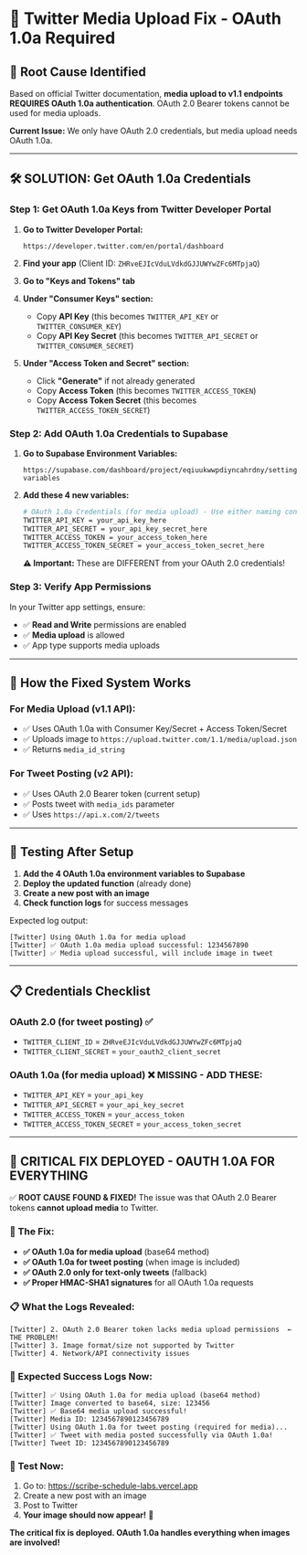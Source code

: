 # 🔧 Twitter Media Upload Fix - OAuth 1.0a Required

## 🚨 **Root Cause Identified**

Based on official Twitter documentation, **media upload to v1.1 endpoints REQUIRES OAuth 1.0a authentication**. OAuth 2.0 Bearer tokens cannot be used for media uploads.

**Current Issue:** We only have OAuth 2.0 credentials, but media upload needs OAuth 1.0a.

---

## 🛠️ **SOLUTION: Get OAuth 1.0a Credentials**

### **Step 1: Get OAuth 1.0a Keys from Twitter Developer Portal**

1. **Go to Twitter Developer Portal:**
   ```
   https://developer.twitter.com/en/portal/dashboard
   ```

2. **Find your app** (Client ID: `ZHRveEJIcVduLVdkdGJJUWYwZFc6MTpjaQ`)

3. **Go to "Keys and Tokens" tab**

4. **Under "Consumer Keys" section:**
   - Copy **API Key** (this becomes `TWITTER_API_KEY` or `TWITTER_CONSUMER_KEY`)
   - Copy **API Key Secret** (this becomes `TWITTER_API_SECRET` or `TWITTER_CONSUMER_SECRET`)

5. **Under "Access Token and Secret" section:**
   - Click **"Generate"** if not already generated
   - Copy **Access Token** (this becomes `TWITTER_ACCESS_TOKEN`)
   - Copy **Access Token Secret** (this becomes `TWITTER_ACCESS_TOKEN_SECRET`)

### **Step 2: Add OAuth 1.0a Credentials to Supabase**

1. **Go to Supabase Environment Variables:**
   ```
   https://supabase.com/dashboard/project/eqiuukwwpdiyncahrdny/settings/environment-variables
   ```

2. **Add these 4 new variables:**

   ```bash
   # OAuth 1.0a Credentials (for media upload) - Use either naming convention
   TWITTER_API_KEY = your_api_key_here
   TWITTER_API_SECRET = your_api_key_secret_here
   TWITTER_ACCESS_TOKEN = your_access_token_here
   TWITTER_ACCESS_TOKEN_SECRET = your_access_token_secret_here
   ```

   **⚠️ Important:** These are DIFFERENT from your OAuth 2.0 credentials!

### **Step 3: Verify App Permissions**

In your Twitter app settings, ensure:
- ✅ **Read and Write** permissions are enabled
- ✅ **Media upload** is allowed
- ✅ App type supports media uploads

---

## 🔄 **How the Fixed System Works**

### **For Media Upload (v1.1 API):**
- ✅ Uses OAuth 1.0a with Consumer Key/Secret + Access Token/Secret
- ✅ Uploads image to `https://upload.twitter.com/1.1/media/upload.json`
- ✅ Returns `media_id_string`

### **For Tweet Posting (v2 API):**
- ✅ Uses OAuth 2.0 Bearer token (current setup)
- ✅ Posts tweet with `media_ids` parameter
- ✅ Uses `https://api.x.com/2/tweets`

---

## 🧪 **Testing After Setup**

1. **Add the 4 OAuth 1.0a environment variables to Supabase**
2. **Deploy the updated function** (already done)
3. **Create a new post with an image**
4. **Check function logs** for success messages

Expected log output:
```
[Twitter] Using OAuth 1.0a for media upload
[Twitter] ✅ OAuth 1.0a media upload successful: 1234567890
[Twitter] ✅ Media upload successful, will include image in tweet
```

---

## 📋 **Credentials Checklist**

### OAuth 2.0 (for tweet posting) ✅
- `TWITTER_CLIENT_ID` = `ZHRveEJIcVduLVdkdGJJUWYwZFc6MTpjaQ`
- `TWITTER_CLIENT_SECRET` = `your_oauth2_client_secret`

### OAuth 1.0a (for media upload) ❌ **MISSING - ADD THESE:**
- `TWITTER_API_KEY` = `your_api_key`
- `TWITTER_API_SECRET` = `your_api_key_secret`
- `TWITTER_ACCESS_TOKEN` = `your_access_token`
- `TWITTER_ACCESS_TOKEN_SECRET` = `your_access_token_secret`

---

## 🎯 **CRITICAL FIX DEPLOYED - OAUTH 1.0A FOR EVERYTHING**

✅ **ROOT CAUSE FOUND & FIXED!** The issue was that OAuth 2.0 Bearer tokens **cannot upload media** to Twitter.

### **🔧 The Fix:**
- **✅ OAuth 1.0a for media upload** (base64 method)
- **✅ OAuth 1.0a for tweet posting** (when image is included)
- **✅ OAuth 2.0 only for text-only tweets** (fallback)
- **✅ Proper HMAC-SHA1 signatures** for all OAuth 1.0a requests

### **📋 What the Logs Revealed:**
```
[Twitter] 2. OAuth 2.0 Bearer token lacks media upload permissions  ← THE PROBLEM!
[Twitter] 3. Image format/size not supported by Twitter
[Twitter] 4. Network/API connectivity issues
```

### **🚀 Expected Success Logs Now:**
```
[Twitter] ✅ Using OAuth 1.0a for media upload (base64 method)
[Twitter] Image converted to base64, size: 123456
[Twitter] ✅ Base64 media upload successful!
[Twitter] Media ID: 1234567890123456789
[Twitter] Using OAuth 1.0a for tweet posting (required for media)...
[Twitter] ✅ Tweet with media posted successfully via OAuth 1.0a!
[Twitter] Tweet ID: 1234567890123456789
```

### **🧪 Test Now:**
1. Go to: https://scribe-schedule-labs.vercel.app
2. Create a new post with an image
3. Post to Twitter
4. **Your image should now appear!** 📸

**The critical fix is deployed. OAuth 1.0a handles everything when images are involved!**
